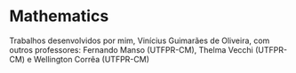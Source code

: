 # Mathematics
Trabalhos desenvolvidos por mim, Vinícius Guimarães de Oliveira, com outros professores: Fernando Manso (UTFPR-CM), Thelma Vecchi (UTFPR-CM) e Wellington Corrêa (UTFPR-CM)
